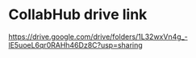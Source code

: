 # CollabHub drive link
https://drive.google.com/drive/folders/1L32wxVn4g_-lE5uoeL6qr0RAHh46Dz8C?usp=sharing
